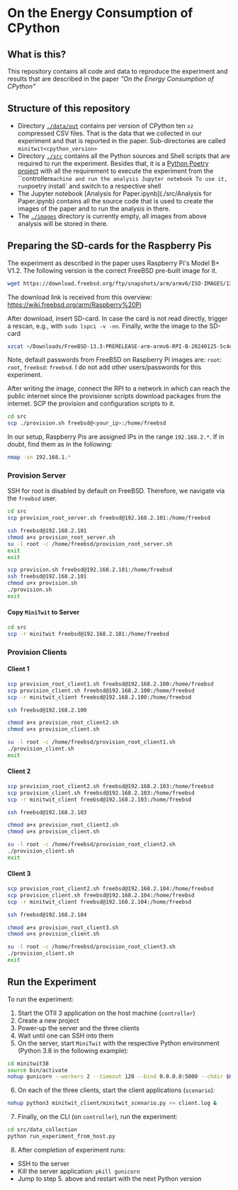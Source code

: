 # On the Energy Consumption of CPython

## What is this?

This repository contains all code and data to reproduce the experiment and results that are described in the paper _"On the Energy Consumption of CPython"_


## Structure of this repository

- Directory [`./data/out`](./data/out) contains per version of CPython ten `xz` compressed CSV files.
  That is the data that we collected in our experiment and that is reported in the paper.
  Sub-directories are called `minitwit<cpython_version>`
- Directory [`./src`](./src) contains all the Python sources and Shell scripts that are required to run the experiment.
  Besides that, it is a [Python Poetry project](https://python-poetry.org/) with all the requirement to execute the experiment from the ``controller` machine and run the analysis Jupyter notebook
  To use it, run `poetry install` and switch to a respective shell
- The Jupyter notebook [Analysis for Paper.ipynb](./src/Analysis for Paper.ipynb) contains all the source code that is used to create the images of the paper and to run the analysis in there.
- The [`./images`](./images) directory is currently empty, all images from above analysis will be stored in there.


## Preparing the SD-cards for the Raspberry Pis

The experiment as described in the paper uses Raspberry Pi's Model B+ V1.2.
The following version is the correct FreeBSD pre-built image for it.

```bash
wget https://download.freebsd.org/ftp/snapshots/arm/armv6/ISO-IMAGES/13.3/FreeBSD-13.3-PRERELEASE-arm-armv6-RPI-B-20240125-5c4e6fd30bbc-257304.img.xz
```

The download link is received from this overview: <https://wiki.freebsd.org/arm/Raspberry%20Pi>

After download, insert SD-card.
In case the card is not read directly, trigger a rescan, e.g., with `sudo lspci -v -nn`.
Finally, write the image to the SD-card

```bash
xzcat ~/Downloads/FreeBSD-13.3-PRERELEASE-arm-armv6-RPI-B-20240125-5c4e6fd30bbc-257304.img.xz | sudo dd bs=2M of=/dev/mmcblk0 status=progress
```

Note, default passwords from FreeBSD on Raspberry Pi images are: `root`: `root`, `freebsd`: `freebsd`.
I do not add other users/passwords for this experiment.


After writing the image, connect the RPI to a network in which can reach the public internet since the provisioner scripts download packages from the internet.
SCP the provision and configuration scripts to it.

```bash
cd src
scp ./provision.sh freebsd@<your_ip>:/home/freebsd
```


In our setup, Raspberry Pis are assigned IPs in the range `192.168.2.*`.
If in doubt, find them as in the following:

```bash
nmap -sn 192.168.1.*
```


### Provision Server

SSH for root is disabled by default on FreeBSD.
Therefore, we navigate via the `freebsd` user.

```bash
cd src
scp provision_root_server.sh freebsd@192.168.2.101:/home/freebsd

ssh freebsd@192.168.2.101
chmod a+x provision_root_server.sh
su -l root -c /home/freebsd/provision_root_server.sh
exit
exit

scp provision.sh freebsd@192.168.2.101:/home/freebsd
ssh freebsd@192.168.2.101
chmod u+x provision.sh
./provision.sh
exit
```

#### Copy `MiniTwit` to Server

```bash
cd src
scp -r minitwit freebsd@192.168.2.101:/home/freebsd
```

### Provision Clients

#### Client 1

```bash
scp provision_root_client1.sh freebsd@192.168.2.100:/home/freebsd
scp provision_client.sh freebsd@192.168.2.100:/home/freebsd
scp -r minitwit_client freebsd@192.168.2.100:/home/freebsd

ssh freebsd@192.168.2.100

chmod a+x provision_root_client2.sh
chmod u+x provision_client.sh

su -l root -c /home/freebsd/provision_root_client1.sh
./provision_client.sh
exit
```


#### Client 2

```bash
scp provision_root_client2.sh freebsd@192.168.2.103:/home/freebsd
scp provision_client.sh freebsd@192.168.2.103:/home/freebsd
scp -r minitwit_client freebsd@192.168.2.103:/home/freebsd

ssh freebsd@192.168.2.103

chmod a+x provision_root_client2.sh
chmod u+x provision_client.sh

su -l root -c /home/freebsd/provision_root_client2.sh
./provision_client.sh
exit
```


#### Client 3

```bash
scp provision_root_client2.sh freebsd@192.168.2.104:/home/freebsd
scp provision_client.sh freebsd@192.168.2.104:/home/freebsd
scp -r minitwit_client freebsd@192.168.2.104:/home/freebsd

ssh freebsd@192.168.2.104

chmod a+x provision_root_client3.sh
chmod u+x provision_client.sh

su -l root -c /home/freebsd/provision_root_client3.sh
./provision_client.sh
exit
```


## Run the Experiment


To run the experiment:

1. Start the OTII 3 application on the host machine (`controller`)
2. Create a new project
3. Power-up the server and the three clients
4. Wait until one can SSH into them
5. On the server, start `MiniTwit` with the respective Python environment (Python 3.8 in the following example):
  ```bash
  cd minitwit38
  source bin/activate
  nohup gunicorn --workers 2 --timeout 120 --bind 0.0.0.0:5000 --chdir $HOME/minitwit/ wsgi:app >> server.log &
  ```
6. On each of the three clients, start the client applications (`scenario`):
  ```bash
  nohup python3 minitwit_client/minitwit_scenario.py >> client.log &
  ```
7. Finally, on the CLI (on `controller`), run the experiment:
  ```bash
  cd src/data_collection
  python run_experiment_from_host.py
  ```
8. After completion of experiment runs:
  - SSH to the server
  - Kill the server application: `pkill gunicorn`
  - Jump to step 5. above and restart with the next Python version
